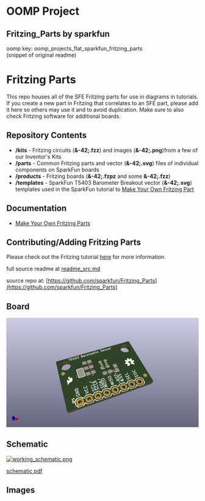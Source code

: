 # OOMP Project  
## Fritzing_Parts  by sparkfun  
  
oomp key: oomp_projects_flat_sparkfun_fritzing_parts  
(snippet of original readme)  
  
Fritzing Parts  
==============  
  
This repo houses all of the SFE Fritzing parts for use in diagrams in tutorials. If you create a new part in Fritzing that correlates to an SFE part, please add it here so others may use it and to avoid duplication. Make sure to also check Fritzing software for additional boards.   
  
Repository Contents  
-------------------  
  
* **/kits** - Fritzing circuits (**&-42;.fzz**) and images (**&-42;.png**)from a few of our Inventor's Kits  
* **/parts** - Common Fritzing parts and vector (**&-42;.svg**) files of individual components on SparkFun boards  
* **/products** - Fritzing boards (**&-42;.fzpz** and some **&-42;.fzz**)  
* **/templates** - SparkFun T5403 Barometer Breakout vector (**&-42;.svg**) templates used in the SparkFun tutorial to [Make Your Own Fritzing Part]((https://learn.sparkfun.com/tutorials/make-your-own-fritzing-parts) )  
  
Documentation  
-------------  
* [Make Your Own Fritzing Parts](https://learn.sparkfun.com/tutorials/make-your-own-fritzing-parts)   
  
Contributing/Adding Fritzing Parts  
---------------------------------  
  
Please check out the Fritzing tutorial [here](https://github.com/fritzing/fritzing-parts/blob/master/CONTRIBUTING.md) for more information.   
  
  full source readme at [readme_src.md](readme_src.md)  
  
source repo at: [https://github.com/sparkfun/Fritzing_Parts](https://github.com/sparkfun/Fritzing_Parts)  
## Board  
  
[![working_3d.png](working_3d_600.png)](working_3d.png)  
## Schematic  
  
[![working_schematic.png](working_schematic_600.png)](working_schematic.png)  
  
[schematic pdf](working_schematic.pdf)  
## Images  
